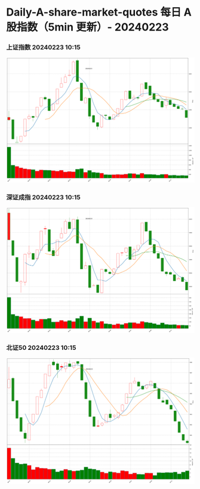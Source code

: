 
# Daily-A-share-market-quotes 每日 A 股指数（5min 更新）- 20240223

### 上证指数 20240223 10:15
![](./fig/2024/2/20240223-sh000001.png)

### 深证成指 20240223 10:15
![](./fig/2024/2/20240223-sz399001.png)

### 北证50 20240223 10:15
![](./fig/2024/2/20240223-bj899050.png)
